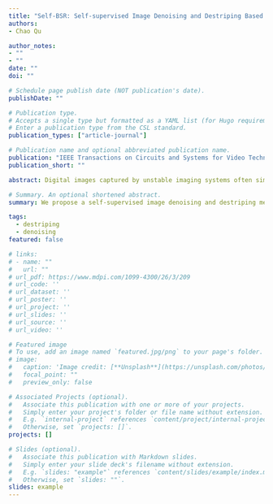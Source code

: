 ```yaml
---
title: "Self-BSR: Self-supervised Image Denoising and Destriping Based on Blind-Spot Regularization"
authors:
- Chao Qu

author_notes:
- ""
- ""
date: ""
doi: ""

# Schedule page publish date (NOT publication's date).
publishDate: ""

# Publication type.
# Accepts a single type but formatted as a YAML list (for Hugo requirements).
# Enter a publication type from the CSL standard.
publication_types: ["article-journal"]

# Publication name and optional abbreviated publication name.
publication: "IEEE Transactions on Circuits and Systems for Video Technology [Under review]"
publication_short: ""

abstract: Digital images captured by unstable imaging systems often simultaneously suffer from random noise and stripe noise. Due to the complex noise distribution, denoising and destriping methods based on simple handcrafted priors may leave residual noise. Although supervised methods offer better denoising performance, they rely on large-scale noisy-clean image pairs, which are challenging to obtain in practice. To address these problems, we propose a self-supervised image denoising and destriping method based on blind-spot regularization, named Self-BSR, which transforms the overall denoising and destriping problem into a modeling task for two spatially correlated signals, image and stripe. Specifically, blind-spot regularization leverages spatial continuity learned by the improved blind-spot network to separately constrain the reconstruction of image and stripe while suppressing pixel-wise independent noise. This regularization has two advantages, first, it is adaptively formulated based on implicit network priors, without any explicit parametric modeling of image and noise; second, it enables Self-BSR to learn denoising and destriping only from noisy images. In addition, we introduce the directional feature unshuffle in Self-BSR, which extracts multi-directional information to provide discriminative features for separating image from stripe. Furthermore, the featureresampling refinement is proposed to improve the reconstruction ability of Self-BSR by resampling pixels with high spatial correlation in the receptive field. Extensive experiments on synthetic and real-world datasets demonstrate significant advantages of the proposed method over existing methods in denoising and destriping performance.

# Summary. An optional shortened abstract.
summary: We propose a self-supervised image denoising and destriping method based on blind-spot regularization, named Self-BSR, which transforms the overall denoising and destriping problem into a modeling task for two spatially correlated signals, image and stripe.

tags:
  - destriping
  - denoising
featured: false

# links:
# - name: ""
#   url: ""
# url_pdf: https://www.mdpi.com/1099-4300/26/3/209
# url_code: ''
# url_dataset: ''
# url_poster: ''
# url_project: ''
# url_slides: ''
# url_source: ''
# url_video: ''

# Featured image
# To use, add an image named `featured.jpg/png` to your page's folder. 
# image:
#   caption: 'Image credit: [**Unsplash**](https://unsplash.com/photos/jdD8gXaTZsc)'
#   focal_point: ""
#   preview_only: false

# Associated Projects (optional).
#   Associate this publication with one or more of your projects.
#   Simply enter your project's folder or file name without extension.
#   E.g. `internal-project` references `content/project/internal-project/index.md`.
#   Otherwise, set `projects: []`.
projects: []

# Slides (optional).
#   Associate this publication with Markdown slides.
#   Simply enter your slide deck's filename without extension.
#   E.g. `slides: "example"` references `content/slides/example/index.md`.
#   Otherwise, set `slides: ""`.
slides: example
---
```


<!-- {{% callout note %}}
Click the *Cite* button above to demo the feature to enable visitors to import publication metadata into their reference management software.
{{% /callout %}}

{{% callout note %}}
Create your slides in Markdown - click the *Slides* button to check out the example.
{{% /callout %}} -->

<!-- Add the publication's **full text** or **supplementary notes** here. You can use rich formatting such as including [code, math, and images](https://docs.hugoblox.com/content/writing-markdown-latex/). -->
